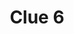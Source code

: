 ---
layout: "clue"
page_title: "Kepler Scavenger Hunt"
logo_location: "../../../../assets/files/logos/logo.png"
title: "Clue 6"
clueID: 6
---